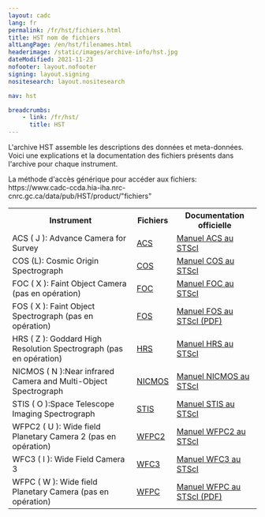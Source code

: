 ```yaml
---
layout: cadc
lang: fr
permalink: /fr/hst/fichiers.html
title: HST nom de fichiers
altLangPage: /en/hst/filenames.html
headerimage: /static/images/archive-info/hst.jpg
dateModified: 2021-11-23
nofooter: layout.nofooter
signing: layout.signing
nositesearch: layout.nositesearch

nav: hst

breadcrumbs:
    - link: /fr/hst/
      title: HST
---
```


<p>
L'archive HST assemble les descriptions des données et meta-données. Voici une explications et la documentation 
des fichiers présents dans l'archive pour chaque instrument.
</p>
<p class="color-attention">
La méthode d'accès générique pour accéder aux fichiers:<br>
https://www.cadc-ccda.hia-iha.nrc-cnrc.gc.ca/data/pub/HST/product/"fichiers"
</p>
<table class="table-medium other-classes table" class="table-medium">
             <tbody><tr>
             <th id="a">Instrument</th>
	     <th id="b">Fichiers</th>
             <th id="c">Documentation officielle</th>
             </tr>
             <tr>
	     <td headers="a">ACS ( J ): Advance Camera for Survey</td>
             <td headers="b"><a href="/fr/hst/acs_fichiers.html" class="ui-link">ACS</a></td>
             <td headers="c"><a rel="external" href="http://www.stsci.edu/hst/acs/documents/handbooks/current/cover.html" class="ui-link">Manuel ACS au STScI</a></td>
             </tr>

<tr>
	     <td headers="a">COS (L): Cosmic Origin Spectrograph</td>
             <td headers="b"><a href="/fr/hst/cos_fichiers.html" class="ui-link">COS</a></td>
             <td headers="c"><a rel="external" href="http://www.stsci.edu/hst/cos/documents/handbooks/current/cos_cover.html" class="ui-link">Manuel COS au STScI</a></td>
             </tr>

<tr>
	     <td headers="a">FOC ( X ): Faint Object Camera (pas en opération)</td>
             <td headers="b"><a href="/fr/hst/foc_fichiers.html" class="ui-link">FOC</a></td>
             <td headers="c"><a rel="external" href="http://www.stsci.edu/hst/foc/documents/handbooks/foc_handbook.html" class="ui-link">Manuel FOC au STScI</a></td>
             </tr>
             <tr>
	     <td headers="a">FOS ( X ): Faint Object Spectrograph (pas en opération)</td>
             <td headers="b"><a href="/fr/hst/fos_fichiers.html" class="ui-link">FOS</a></td>
             <td headers="c"><a rel="external" href="ftp://ftp.stsci.edu/pub/instrument_news/FOS/FOS_IHv60.pdf" class="ui-link">Manuel FOS au STScI (PDF)</a></td>
             </tr>
             <tr>
	     <td headers="a">HRS ( Z ): Goddard High Resolution Spectrograph (pas en opération)</td>
             <td headers="b"><a href="/fr/hst/hrs_fichiers.html" class="ui-link">HRS</a></td>
             <td headers="c"><a rel="external" href="http://www.stsci.edu/hst/ghrs/documents/handbooks/ihb/GHRS_1.html" class="ui-link">Manuel HRS au STScI</a></td>
             </tr>
             <tr>
	     <td headers="a">NICMOS ( N ):Near infrared Camera and Multi-Object Spectrograph</td>
             <td headers="b"><a href="/fr/hst/nicmos_fichiers.html" class="ui-link">NICMOS</a></td>
             <td headers="c"><a rel="external" href="http://www.stsci.edu/hst/nicmos/documents/handbooks/current_NEW/cover.html" class="ui-link">Manuel NICMOS au STScI</a></td>
             </tr>
             <tr>
	     <td headers="a">STIS ( O ):Space Telescope Imaging Spectrograph</td>
             <td headers="b"><a href="/fr/hst/stis_fichiers.html" class="ui-link">STIS</a></td>
             <td headers="c"><a rel="external" href="http://www.stsci.edu/hst/stis/documents/handbooks/currentIHB/cover.html" class="ui-link">Manuel STIS au STScI</a></td>
             </tr>
             <tr>
	     <td headers="a">WFPC2 ( U ): Wide field Planetary Camera 2 (pas en opération)</td>
             <td headers="b"><a href="/fr/hst/wfpc2_fichiers.html" class="ui-link">WFPC2</a></td>
             <td headers="c"><a rel="external" href="http://documents.stsci.edu/hst/wfpc2/documents/handbooks/cycle17/wfpc2_cover.html" class="ui-link">Manuel WFPC2 au STScI</a></td>
             </tr>
             <tr>
	     <td headers="a">WFC3 ( I ): Wide Field Camera 3</td>
             <td headers="b"><a href="/fr/hst/wfc3_fichiers.html" class="ui-link">WFC3</a></td>
             <td headers="c"><a rel="external" href="http://www.stsci.edu/hst/wfc3/documents/handbooks/currentIHB/wfc3_cover.html" class="ui-link">Manuel WFC3 au STScI</a></td>
             </tr>
             <tr>
	     <td headers="a">WFPC ( W ): Wide field Planetary Camera (pas en opération)</td>
             <td headers="b"><a href="/fr/hst/wfpc_fichiers.html" class="ui-link">WFPC</a></td>
             <td headers="c"><a rel="external" href="http://www.stsci.edu/hst/wfpc/documents/HST_WFPC_Instrument_Handbook.pdf" class="ui-link">Manuel WFPC au STScI (PDF)</a></td>
             </tr>
             </tbody></table>
